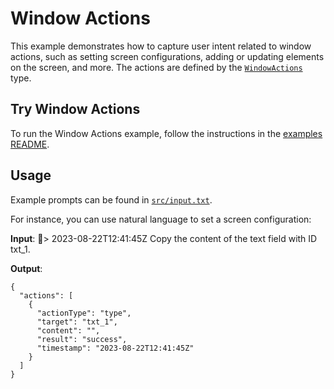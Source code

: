 # Window Actions

This example demonstrates how to capture user intent related to window actions, such as setting screen configurations, adding or updating elements on the screen, and more. The actions are defined by the [`WindowActions`](./src/windowActionsSchema.ts) type.

## Try Window Actions

To run the Window Actions example, follow the instructions in the [examples README](../README.md#step-1-configure-your-development-environment).

## Usage

Example prompts can be found in [`src/input.txt`](./src/input.txt).

For instance, you can use natural language to set a screen configuration:

**Input**:
📅> 2023-08-22T12:41:45Z Copy the content of the text field with ID txt_1.

**Output**:
```
{
  "actions": [
    {
      "actionType": "type",
      "target": "txt_1",
      "content": "",
      "result": "success",
      "timestamp": "2023-08-22T12:41:45Z"
    }
  ]
}
```

